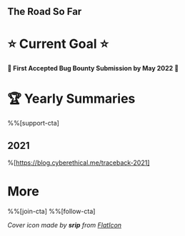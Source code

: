 ## The Road So Far

# ⭐ Current Goal ⭐

**🎯 First Accepted Bug Bounty Submission by May 2022 🎯**

# 🏆 Yearly Summaries

%%[support-cta]

## 2021

%[https://blog.cyberethical.me/traceback-2021]

# More

%%[join-cta]
%%[follow-cta]

_Cover icon made by **srip** from [FlatIcon](http://flaticon.com)_